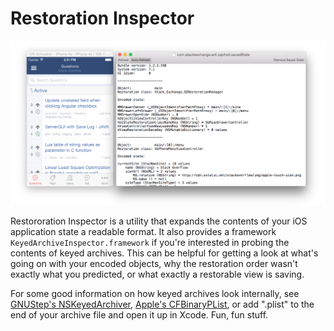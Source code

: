 Restoration Inspector
=====================

![Screenshot](screenshot.png)

Restororation Inspector is a utility that expands the contents of your iOS application state a readable format.  It also provides a framework `KeyedArchiveInspector.framework` if you're interested in probing the contents of keyed archives.  This can be helpful for getting a look at what's going on with your encoded objects, why the restoration order wasn't exactly what you predicted, or what exactly a restorable view is saving.

For some good information on how keyed archives look internally, see [GNUStep's NSKeyedArchiver](https://github.com/gnustep/base/blob/7e1b80bb328a2ce5c308a1f51426499b370a5acc/Source/NSKeyedArchiver.m), [Apple's CFBinaryPList](http://www.opensource.apple.com/source/CF/CF-368.28/Parsing.subproj/CFBinaryPList.c), or add ".plist" to the end of your archive file and open it up in Xcode.  Fun, fun stuff.